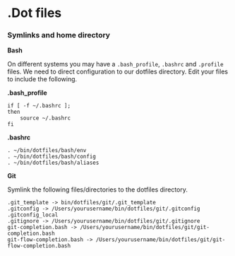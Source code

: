# .Dot files


### Symlinks and home directory

**Bash**

On different systems you may have a `.bash_profile`, `.bashrc` and `.profile` files. We need to direct configuration to our dotfiles directory. Edit your files to include the following.

**.bash_profile**

```
if [ -f ~/.bashrc ];
then
    source ~/.bashrc
fi
```

**.bashrc**

```
. ~/bin/dotfiles/bash/env
. ~/bin/dotfiles/bash/config
. ~/bin/dotfiles/bash/aliases
```


**Git**

Symlink the following files/directories to the dotfiles directory.

```
.git_template -> bin/dotfiles/git/.git_template
.gitconfig -> /Users/yourusername/bin/dotfiles/git/.gitconfig
.gitconfig_local
.gitignore -> /Users/yourusername/bin/dotfiles/git/.gitignore
git-completion.bash -> /Users/yourusername/bin/dotfiles/git/git-completion.bash
git-flow-completion.bash -> /Users/yourusername/bin/dotfiles/git/git-flow-completion.bash
```
